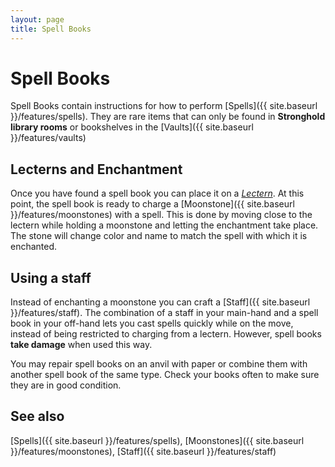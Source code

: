 ```yaml
---
layout: page
title: Spell Books
---
```


# Spell Books

Spell Books contain instructions for how to perform [Spells]({{ site.baseurl }}/features/spells). They are rare items that can only be found in **Stronghold library rooms** or bookshelves in the [Vaults]({{ site.baseurl }}/features/vaults)

## Lecterns and Enchantment

Once you have found a spell book you can place it on a *[Lectern](https://minecraft.gamepedia.com/Lectern)*. At this point, the spell book is ready to charge a [Moonstone]({{ site.baseurl }}/features/moonstones) with a spell. This is done by moving close to the lectern while holding a moonstone and letting the enchantment take place. The stone will change color and name to match the spell with which it is enchanted.

## Using a staff

Instead of enchanting a moonstone you can craft a [Staff]({{ site.baseurl }}/features/staff).  The combination of a staff in your main-hand and a spell book in your off-hand lets you cast spells quickly while on the move, instead of being restricted to charging from a lectern.  However, spell books **take damage** when used this way.

You may repair spell books on an anvil with paper or combine them with another spell book of the same type.  Check your books often to make sure they are in good condition.

## See also

[Spells]({{ site.baseurl }}/features/spells), [Moonstones]({{ site.baseurl }}/features/moonstones), [Staff]({{ site.baseurl }}/features/staff)